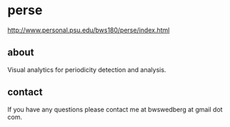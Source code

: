 # perse

http://www.personal.psu.edu/bws180/perse/index.html

## about
Visual analytics for periodicity detection and analysis.

## contact
If you have any questions please contact me at bwswedberg at gmail dot com.